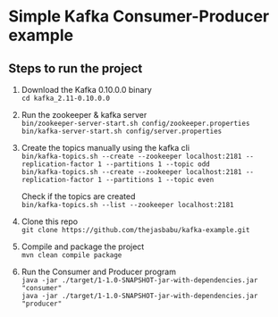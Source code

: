 # Simple Kafka Consumer-Producer example

## Steps to run the project

1. Download the Kafka 0.10.0.0 binary  
	`cd kafka_2.11-0.10.0.0`

2. Run the zookeeper & kafka server  
	`bin/zookeeper-server-start.sh config/zookeeper.properties`  
	`bin/kafka-server-start.sh config/server.properties`  

3. Create the topics manually using the kafka cli  
	`bin/kafka-topics.sh --create --zookeeper localhost:2181 --replication-factor 1 --partitions 1 --topic odd`  
	`bin/kafka-topics.sh --create --zookeeper localhost:2181 --replication-factor 1 --partitions 1 --topic even`  

	Check if the topics are created  
	`bin/kafka-topics.sh --list --zookeeper localhost:2181`

4. Clone this repo  
	`git clone https://github.com/thejasbabu/kafka-example.git`

5. Compile and package the project  
	`mvn clean compile package`

6. Run the Consumer and Producer program  
	`java -jar ./target/1-1.0-SNAPSHOT-jar-with-dependencies.jar "consumer"`  
	`java -jar ./target/1-1.0-SNAPSHOT-jar-with-dependencies.jar "producer"`

 
